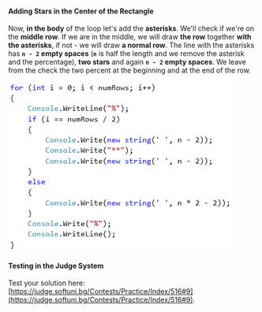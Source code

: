 #### Adding Stars in the Center of the Rectangle

Now, **in the body** of the loop let's add the **asterisks**. We'll check if we're on the **middle row**. If we are in the middle, we will draw **the row** together **with the asterisks**, if not - we will draw **a normal row**. The line with the asterisks has **`n - 2` empty spaces** (**`n`** is half the length and we remove the asterisk and the percentage), **two stars** and again **`n - 2` empty spaces**. We leave from the check the two percent at the beginning and at the end of the row.

![](/assets/chapter-8-1-images/10.Rectangle-with-stars-04.png)

#### Testing in the Judge System

Test your solution here: [https://judge.softuni.bg/Contests/Practice/Index/516#9](https://judge.softuni.bg/Contests/Practice/Index/516#9).
